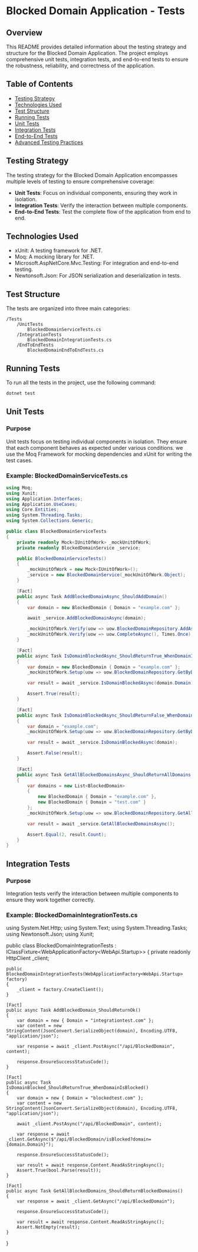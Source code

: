 
# Blocked Domain Application - Tests

## Overview
This README provides detailed information about the testing strategy and structure for the Blocked Domain Application. The project employs comprehensive unit tests, integration tests, and end-to-end tests to ensure the robustness, reliability, and correctness of the application.

## Table of Contents
- [Testing Strategy](#testing-strategy)
- [Technologies Used](#technologies-used)
- [Test Structure](#test-structure)
- [Running Tests](#running-tests)
- [Unit Tests](#unit-tests)
- [Integration Tests](#integration-tests)
- [End-to-End Tests](#end-to-end-tests)
- [Advanced Testing Practices](#advanced-testing-practices)

## Testing Strategy
The testing strategy for the Blocked Domain Application encompasses multiple levels of testing to ensure comprehensive coverage:
- **Unit Tests**: Focus on individual components, ensuring they work in isolation.
- **Integration Tests**: Verify the interaction between multiple components.
- **End-to-End Tests**: Test the complete flow of the application from end to end.

## Technologies Used
- xUnit: A testing framework for .NET.
- Moq: A mocking library for .NET.
- Microsoft.AspNetCore.Mvc.Testing: For integration and end-to-end testing.
- Newtonsoft.Json: For JSON serialization and deserialization in tests.

## Test Structure
The tests are organized into three main categories:
```
/Tests
    /UnitTests
        BlockedDomainServiceTests.cs
    /IntegrationTests
        BlockedDomainIntegrationTests.cs
    /EndToEndTests
        BlockedDomainEndToEndTests.cs
```

## Running Tests
To run all the tests in the project, use the following command:
```sh
dotnet test
```

## Unit Tests
### Purpose
Unit tests focus on testing individual components in isolation. They ensure that each component behaves as expected under various conditions. we use the Moq Framework for mocking dependencies and xUnit for writing the test cases.

### Example: BlockedDomainServiceTests.cs
```csharp
using Moq;
using Xunit;
using Application.Interfaces;
using Application.UseCases;
using Core.Entities;
using System.Threading.Tasks;
using System.Collections.Generic;

public class BlockedDomainServiceTests
{
    private readonly Mock<IUnitOfWork> _mockUnitOfWork;
    private readonly BlockedDomainService _service;

    public BlockedDomainServiceTests()
    {
        _mockUnitOfWork = new Mock<IUnitOfWork>();
        _service = new BlockedDomainService(_mockUnitOfWork.Object);
    }

    [Fact]
    public async Task AddBlockedDomainAsync_ShouldAddDomain()
    {
        var domain = new BlockedDomain { Domain = "example.com" };

        await _service.AddBlockedDomainAsync(domain);

        _mockUnitOfWork.Verify(uow => uow.BlockedDomainRepository.AddAsync(domain), Times.Once);
        _mockUnitOfWork.Verify(uow => uow.CompleteAsync(), Times.Once);
    }

    [Fact]
    public async Task IsDomainBlockedAsync_ShouldReturnTrue_WhenDomainIsBlocked()
    {
        var domain = new BlockedDomain { Domain = "example.com" };
        _mockUnitOfWork.Setup(uow => uow.BlockedDomainRepository.GetByDomainAsync(domain.Domain)).ReturnsAsync(domain);

        var result = await _service.IsDomainBlockedAsync(domain.Domain);

        Assert.True(result);
    }

    [Fact]
    public async Task IsDomainBlockedAsync_ShouldReturnFalse_WhenDomainIsNotBlocked()
    {
        var domain = "example.com";
        _mockUnitOfWork.Setup(uow => uow.BlockedDomainRepository.GetByDomainAsync(domain)).ReturnsAsync((BlockedDomain)null);

        var result = await _service.IsDomainBlockedAsync(domain);

        Assert.False(result);
    }

    [Fact]
    public async Task GetAllBlockedDomainsAsync_ShouldReturnAllDomains()
    {
        var domains = new List<BlockedDomain>
        {
            new BlockedDomain { Domain = "example.com" },
            new BlockedDomain { Domain = "test.com" }
        };
        _mockUnitOfWork.Setup(uow => uow.BlockedDomainRepository.GetAllAsync()).ReturnsAsync(domains);

        var result = await _service.GetAllBlockedDomainsAsync();

        Assert.Equal(2, result.Count);
    }
}
```

## Integration Tests
### Purpose
Integration tests verify the interaction between multiple components to ensure they work together correctly.

### Example: BlockedDomainIntegrationTests.cs
using System.Net.Http;
using System.Text;
using System.Threading.Tasks;
using Newtonsoft.Json;
using Xunit;

public class BlockedDomainIntegrationTests : IClassFixture<WebApplicationFactory<WebApi.Startup>>
{
    private readonly HttpClient _client;

    public BlockedDomainIntegrationTests(WebApplicationFactory<WebApi.Startup> factory)
    {
        _client = factory.CreateClient();
    }

    [Fact]
    public async Task AddBlockedDomain_ShouldReturnOk()
    {
        var domain = new { Domain = "integrationtest.com" };
        var content = new StringContent(JsonConvert.SerializeObject(domain), Encoding.UTF8, "application/json");

        var response = await _client.PostAsync("/api/BlockedDomain", content);

        response.EnsureSuccessStatusCode();
    }

    [Fact]
    public async Task IsDomainBlocked_ShouldReturnTrue_WhenDomainIsBlocked()
    {
        var domain = new { Domain = "blockedtest.com" };
        var content = new StringContent(JsonConvert.SerializeObject(domain), Encoding.UTF8, "application/json");

        await _client.PostAsync("/api/BlockedDomain", content);

        var response = await _client.GetAsync($"/api/BlockedDomain/isBlocked?domain={domain.Domain}");

        response.EnsureSuccessStatusCode();

        var result = await response.Content.ReadAsStringAsync();
        Assert.True(bool.Parse(result));
    }

    [Fact]
    public async Task GetAllBlockedDomains_ShouldReturnBlockedDomains()
    {
        var response = await _client.GetAsync("/api/BlockedDomain");

        response.EnsureSuccessStatusCode();

        var result = await response.Content.ReadAsStringAsync();
        Assert.NotEmpty(result);
    }
}

